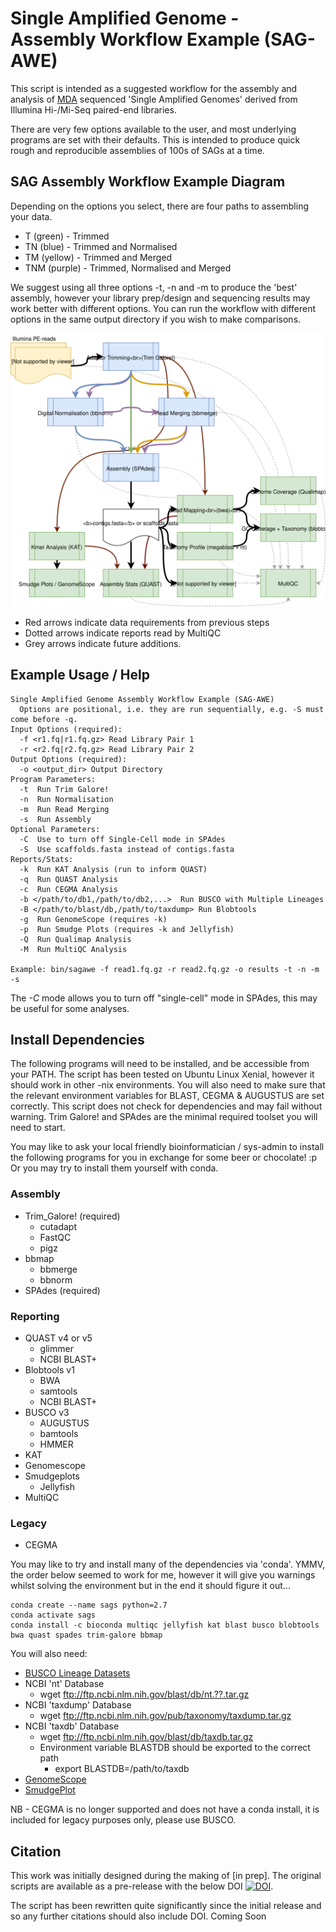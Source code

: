 # Single Amplified Genome - Assembly Workflow Example (SAG-AWE)

This script is intended as a suggested workflow for the assembly and analysis of [MDA](https://en.wikipedia.org/wiki/Multiple_displacement_amplification) sequenced 'Single Amplified Genomes' derived from Illumina Hi-/Mi-Seq paired-end libraries.

There are very few options available to the user, and most underlying programs are set with their defaults. This is intended to produce quick rough and reproducible assemblies of 100s of SAGs at a time.

## SAG Assembly Workflow Example Diagram
Depending on the options you select, there are four paths to assembling your data.

* T (green) - Trimmed
* TN (blue) - Trimmed and Normalised
* TM (yellow) - Trimmed and Merged
* TNM (purple) - Trimmed, Normalised and Merged

We suggest using all three options -t, -n and -m to produce the 'best' assembly, however your library prep/design and sequencing results may work better with different options. You can run the workflow with different options in the same output directory if you wish to make comparisons. 

<p align="center">
<img src="https://github.com/guyleonard/sagawe/blob/master/images/SAGAWE.svg">
</p>

* Red arrows indicate data requirements from previous steps
* Dotted arrows indicate reports read by MultiQC
* Grey arrows indicate future additions.

## Example Usage / Help
```
Single Amplified Genome Assembly Workflow Example (SAG-AWE)
  Options are positional, i.e. they are run sequentially, e.g. -S must come before -q.
Input Options (required):
  -f <r1.fq|r1.fq.gz> Read Library Pair 1
  -r <r2.fq|r2.fq.gz> Read Library Pair 2
Output Options (required):
  -o <output_dir> Output Directory
Program Parameters:
  -t  Run Trim Galore!
  -n  Run Normalisation
  -m  Run Read Merging
  -s  Run Assembly
Optional Parameters:
  -C  Use to turn off Single-Cell mode in SPAdes 
  -S  Use scaffolds.fasta instead of contigs.fasta
Reports/Stats:
  -k  Run KAT Analysis (run to inform QUAST)
  -q  Run QUAST Analysis
  -c  Run CEGMA Analysis
  -b </path/to/db1,/path/to/db2,...>  Run BUSCO with Multiple Lineages
  -B </path/to/blast/db,/path/to/taxdump> Run Blobtools
  -g  Run GenomeScope (requires -k)
  -p  Run Smudge Plots (requires -k and Jellyfish)
  -Q  Run Qualimap Analysis
  -M  Run MultiQC Analysis

Example: bin/sagawe -f read1.fq.gz -r read2.fq.gz -o results -t -n -m -s
```
The *-C* mode allows you to turn off "single-cell" mode in SPAdes, this may be useful for some analyses.

## Install Dependencies
The following programs will need to be installed, and be accessible from your PATH. The script has been tested on Ubuntu Linux Xenial, however it should work in other -nix environments. You will also need to make sure that the relevant environment variables for BLAST, CEGMA & AUGUSTUS are set correctly. This script does not check for dependencies and may fail without warning. Trim Galore! and SPAdes are the minimal required toolset you will need to start.

You may like to ask your local friendly bioinformatician / sys-admin to install the following programs for you in exchange for some beer or chocolate! :p Or you may try to install them yourself with conda.

### Assembly
* Trim_Galore! (required)
  * cutadapt
  * FastQC
  * pigz
* bbmap
  * bbmerge
  * bbnorm
* SPAdes (required)

### Reporting
* QUAST v4 or v5
  * glimmer
  * NCBI BLAST+
* Blobtools v1
  * BWA
  * samtools
  * NCBI BLAST+
* BUSCO v3
  * AUGUSTUS
  * bamtools
  * HMMER
* KAT
* Genomescope
* Smudgeplots
  * Jellyfish
* MultiQC

### Legacy
* CEGMA

You may like to try and install many of the dependencies via 'conda'. YMMV, the order below seemed to work for me, however it will give you warnings whilst solving the environment but in the end it should figure it out...

    conda create --name sags python=2.7
    conda activate sags
    conda install -c bioconda multiqc jellyfish kat blast busco blobtools bwa quast spades trim-galore bbmap

You will also need:
* [BUSCO Lineage Datasets](https://busco.ezlab.org)
* NCBI 'nt' Database
  * wget ftp://ftp.ncbi.nlm.nih.gov/blast/db/nt.??.tar.gz
* NCBI 'taxdump' Database
  * wget ftp://ftp.ncbi.nlm.nih.gov/pub/taxonomy/taxdump.tar.gz
* NCBI 'taxdb' Database
  * wget ftp://ftp.ncbi.nlm.nih.gov/blast/db/taxdb.tar.gz
  * Environment variable BLASTDB should be exported to the correct path
    * export BLASTDB=/path/to/taxdb
* [GenomeScope](https://github.com/tbenavi1/genomescope2.0)
* [SmudgePlot](https://github.com/KamilSJaron/smudgeplot)

NB - CEGMA is no longer supported and does not have a conda install, it is included for legacy purposes only, please use BUSCO.

## Citation
This work was initially designed during the making of [in prep]. The original scripts are available as a pre-release with the below DOI [![DOI](https://zenodo.org/badge/DOI/10.5281/zenodo.192677.svg)](https://doi.org/10.5281/zenodo.192677).

The script has been rewritten quite significantly since the initial release and so any further citations should also include DOI.
Coming Soon